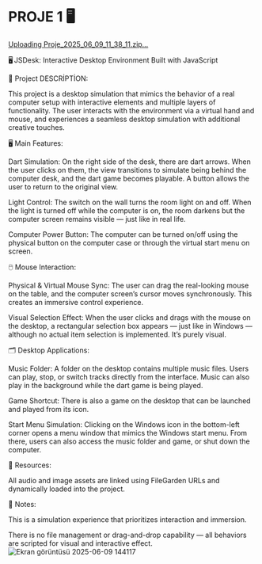 # PROJE 1 🖥️

[Uploading Proje_2025_06_09_11_38_11.zip…]()


🖥️ JSDesk: Interactive Desktop Environment Built with JavaScript

📄 Project DESCRİPTİON: 

This project is a desktop simulation that mimics the behavior of a real computer setup with interactive elements and multiple layers of functionality. The user interacts with the environment via a virtual hand and mouse, and experiences a seamless desktop simulation with additional creative touches.

🖥️ Main Features:

Dart Simulation:
On the right side of the desk, there are dart arrows. When the user clicks on them, the view transitions to simulate being behind the computer desk, and the dart game becomes playable. A button allows the user to return to the original view.

Light Control:
The switch on the wall turns the room light on and off. When the light is turned off while the computer is on, the room darkens but the computer screen remains visible — just like in real life.

Computer Power Button:
The computer can be turned on/off using the physical button on the computer case or through the virtual start menu on screen.

🖱️ Mouse Interaction:

Physical & Virtual Mouse Sync:
The user can drag the real-looking mouse on the table, and the computer screen’s cursor moves synchronously. This creates an immersive control experience.

Visual Selection Effect:
When the user clicks and drags with the mouse on the desktop, a rectangular selection box appears — just like in Windows — although no actual item selection is implemented. It’s purely visual.

🗂️ Desktop Applications:

Music Folder:
A folder on the desktop contains multiple music files. Users can play, stop, or switch tracks directly from the interface. Music can also play in the background while the dart game is being played.

Game Shortcut:
There is also a game on the desktop that can be launched and played from its icon.

Start Menu Simulation:
Clicking on the Windows icon in the bottom-left corner opens a menu window that mimics the Windows start menu. From there, users can also access the music folder and game, or shut down the computer.

📁 Resources:

All audio and image assets are linked using FileGarden URLs and dynamically loaded into the project.

🧠 Notes:

This is a simulation experience that prioritizes interaction and immersion.

There is no file management or drag-and-drop capability — all behaviors are scripted for visual and interactive effect.
![Ekran görüntüsü 2025-06-09 144117](https://github.com/user-attachments/assets/5607e72c-95ef-4d1b-bae2-a74477aa04ec)
